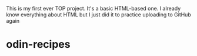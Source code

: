 This is my first ever TOP project. It's a basic HTML-based one.
I already know everything about HTML but I just did it to practice uploading to GitHub again 
# odin-recipes
